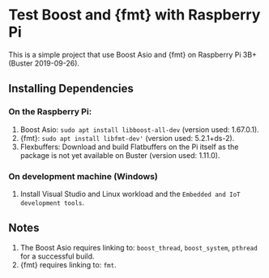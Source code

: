 # Test Boost and {fmt} with Raspberry Pi

This is a simple project that use Boost Asio and {fmt} on Raspberry Pi 3B+ (Buster 2019-09-26).

## Installing Dependencies
### On the Raspberry Pi:

1. Boost Asio: `sudo apt install libboost-all-dev` (version used: 1.67.0.1).
2. {fmt}: `sudo apt install libfmt-dev'` (version used: 5.2.1+ds-2).
3. Flexbuffers: Download and build Flatbuffers on the Pi itself as the package is not yet available on Buster (version used: 1.11.0).

### On development machine (Windows)

1. Install Visual Studio and Linux workload and the `Embedded and IoT development tools`.

## Notes

1. The Boost Asio requires linking to: `boost_thread`, `boost_system`, `pthread` for a successful build.
2. {fmt} requires linking to: `fmt`.